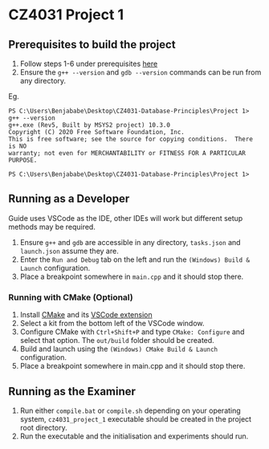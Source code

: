 # CZ4031 Project 1

## Prerequisites to build the project

1. Follow steps 1-6 under prerequisites [here](https://code.visualstudio.com/docs/cpp/config-mingw#_prerequisites)
2. Ensure the `g++ --version` and `gdb --version` commands can be run from any directory.

Eg.
```
PS C:\Users\Benjababe\Desktop\CZ4031-Database-Principles\Project 1> g++ --version
g++.exe (Rev5, Built by MSYS2 project) 10.3.0
Copyright (C) 2020 Free Software Foundation, Inc.
This is free software; see the source for copying conditions.  There is NO 
warranty; not even for MERCHANTABILITY or FITNESS FOR A PARTICULAR PURPOSE.

PS C:\Users\Benjababe\Desktop\CZ4031-Database-Principles\Project 1>    
```

## Running as a Developer

Guide uses VSCode as the IDE, other IDEs will work but different setup methods may be required.

1. Ensure `g++` and `gdb` are accessible in any directory, `tasks.json` and `launch.json` assume they are.
2. Enter the `Run and Debug` tab on the left and run the `(Windows) Build & Launch` configuration.
3. Place a breakpoint somewhere in `main.cpp` and it should stop there.

### Running with CMake (Optional)

1. Install [CMake](https://cmake.org/download/) and its [VSCode extension](https://marketplace.visualstudio.com/items?itemName=ms-vscode.cmake-tools)
2. Select a kit from the bottom left of the VSCode window.
3. Configure CMake with `Ctrl+Shift+P` and type `CMake: Configure` and select that option. The `out/build` folder should be created.
4. Build and launch using the `(Windows) CMake Build & Launch` configuration.
5. Place a breakpoint somewhere in main.cpp and it should stop there.

## Running as the Examiner

1. Run either `compile.bat` or `compile.sh` depending on your operating system, `cz4031_project_1` executable should be created in the project root directory.
2. Run the executable and the initialisation and experiments should run.

